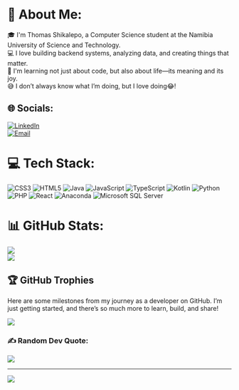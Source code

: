 # 💫 About Me:
🎓 I'm Thomas Shikalepo, a Computer Science student at the Namibia University of Science and Technology.  
💻 I love building backend systems, analyzing data, and creating things that matter.  
🌱 I'm learning not just about code, but also about life—its meaning and its joy.  
😅 I don’t always know what I’m doing, but I love doing😂!

## 🌐 Socials:
[![LinkedIn](https://img.shields.io/badge/LinkedIn-%230077B5.svg?logo=linkedin&logoColor=radical)](https://www.linkedin.com/in/thomas-shikalepo/)  
[![Email](https://img.shields.io/badge/Email-D14836?logo=gmail&logoColor=radical)](mailto:thomasshikalepo@gmail.com)

# 💻 Tech Stack:
![CSS3](https://img.shields.io/badge/css3-%231572B6.svg?style=for-the-badge&logo=css3&logoColor=radical) 
![HTML5](https://img.shields.io/badge/html5-%23E34F26.svg?style=for-the-badge&logo=html5&logoColor=radical) 
![Java](https://img.shields.io/badge/java-%23ED8B00.svg?style=for-the-badge&logo=openjdk&logoColor=radical) 
![JavaScript](https://img.shields.io/badge/javascript-%23323330.svg?style=for-the-badge&logo=javascript&logoColor=%23F7DF1E) 
![TypeScript](https://img.shields.io/badge/typescript-%23007ACC.svg?style=for-the-badge&logo=typescript&logoColor=radical) 
![Kotlin](https://img.shields.io/badge/kotlin-%237F52FF.svg?style=for-the-badge&logo=kotlin&logoColor=radical) 
![Python](https://img.shields.io/badge/python-3670A0?style=for-the-badge&logo=python&logoColor=ffdd54) 
![PHP](https://img.shields.io/badge/php-%23777BB4.svg?style=for-the-badge&logo=php&logoColor=radical) 
![React](https://img.shields.io/badge/react-%2320232a.svg?style=for-the-badge&logo=react&logoColor=%2361DAFB) 
![Anaconda](https://img.shields.io/badge/Anaconda-%2344A833.svg?style=for-the-badge&logo=anaconda&logoColor=white) 
![Microsoft SQL Server](https://img.shields.io/badge/Microsoft%20SQL%20Server-CC2927?style=for-the-badge&logo=microsoft%20sql%20server&logoColor=white) 

# 📊 GitHub Stats:
![](https://github-readme-stats.vercel.app/api?username=ThomasDeon&theme=dark&hide_border=false&include_all_commits=false&count_private=false)<br/>
![](https://nirzak-streak-stats.vercel.app/?user=ThomasDeon&theme=dark&hide_border=false)<br/>

## 🏆 GitHub Trophies

Here are some milestones from my journey as a developer on GitHub. I’m just getting started, and there’s so much more to learn, build, and share!

![](https://github-profile-trophy.vercel.app/?username=ThomasDeon&theme=radical&no-frame=false&no-bg=true&margin-w=4&exclude=Stars,Issues,PullRequest,PullRequestReviewer)


### ✍️ Random Dev Quote:
![](https://quotes-github-readme.vercel.app/api?type=horizontal&theme=radical)

---
[![](https://visitcount.itsvg.in/api?id=ThomasDeon&icon=0&color=0)](https://visitcount.itsvg.in)

